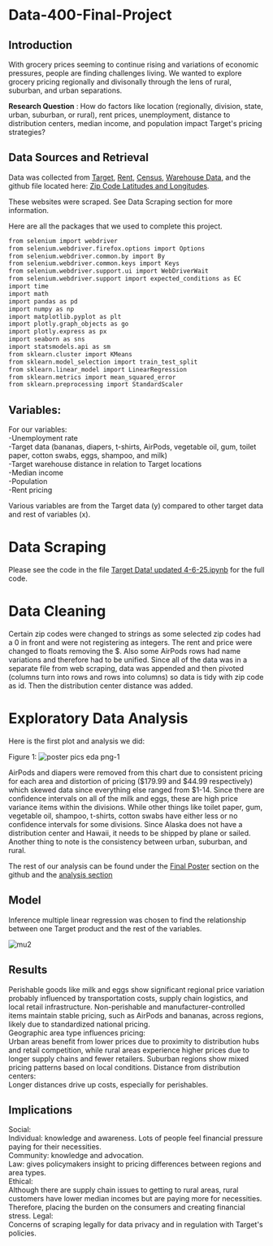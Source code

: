 # Data-400-Final-Project


## Introduction

With grocery prices seeming to continue rising and variations of economic pressures, people are finding challenges living. We wanted to explore grocery pricing regionally and divisonally through the lens of rural, suburban, and urban separations. 

**Research Question** : How do factors like location (regionally, division, state, urban, suburban, or rural), rent prices, unemployment, distance to distribution centers, median income, and population impact Target's pricing strategies? 


## Data Sources and Retrieval
Data was collected from [Target](https://target.com), [Rent](https://rentdata.org), [Census](https://census.gov), [Warehouse Data](https://warehouse.ninja/target-distribution-center-locations/), and the github file located here: [Zip Code Latitudes and Longitudes](https://gist.github.com/pramodpendyala/e5688b6a63d2983eac804bbaa1fd7cc0).


These websites were scraped. See Data Scraping section for more information. 


Here are all the packages that we used to complete this project. 
  ```sh
  from selenium import webdriver
  from selenium.webdriver.firefox.options import Options
  from selenium.webdriver.common.by import By
  from selenium.webdriver.common.keys import Keys
  from selenium.webdriver.support.ui import WebDriverWait
  from selenium.webdriver.support import expected_conditions as EC
  import time
  import math
  import pandas as pd
  import numpy as np
  import matplotlib.pyplot as plt
  import plotly.graph_objects as go
  import plotly.express as px
  import seaborn as sns
  import statsmodels.api as sm
  from sklearn.cluster import KMeans
  from sklearn.model_selection import train_test_split
  from sklearn.linear_model import LinearRegression
  from sklearn.metrics import mean_squared_error
  from sklearn.preprocessing import StandardScaler
  ```


## Variables: 
For our variables:  
-Unemployment rate  
-Target data (bananas, diapers, t-shirts, AirPods, vegetable oil, gum, toilet paper, cotton swabs, eggs, shampoo, and milk)  
-Target warehouse distance in relation to Target locations   
-Median income  
-Population  
-Rent pricing  

Various variables are from the Target data (y) compared to other target data and rest of variables (x). 


# Data Scraping
  Please see the code in the file [Target Data! updated 4-6-25.ipynb](https://github.com/oliviapetronio/Data-400-Final-Project/blob/main/Target%20Data!%20updated%204-6-25.ipynb) for the full code.

# Data Cleaning 
  Certain zip codes were changed to strings as some selected zip codes had a 0 in front and were not registering as integers. The rent and price were changed to floats removing the $. Also some AirPods rows had name variations and therefore had to be unified. Since all of the data was in a separate file from web scraping, data was appended and then pivoted (columns turn into rows and rows into columns) so data is tidy with zip code as id. Then the distribution center distance was added.

  
# Exploratory Data Analysis 
   Here is the first plot and analysis we did:

   Figure 1: 
 ![poster pics eda png-1](https://github.com/user-attachments/assets/7013ccc2-28a3-4721-9716-8bd5ac588986)

AirPods and diapers were removed from this chart due to consistent pricing for each area and distortion of pricing ($179.99 and $44.99 respectively) which skewed data since everything else ranged from $1-14. Since there are confidence intervals on all of the milk and eggs, these are high price variance items within the divisions. While other things like toilet paper, gum, vegetable oil, shampoo, t-shirts, cotton swabs have either less or no confidence intervals for some divisions. Since Alaska does not have a distribution center and Hawaii, it needs to be shipped by plane or sailed. Another thing to note is the consistency between urban, suburban, and rural.  

 
The rest of our analysis can be found under the [Final Poster](https://github.com/oliviapetronio/Data-400-Final-Project/blob/main/Final%20Poster.pdf) section on the github and the [analysis section]()

## Model
Inference multiple linear regression was chosen to find the relationship between one Target product and the rest of the variables. 


![mu2](https://github.com/user-attachments/assets/95172ab4-c539-4d92-a118-8ce0a562e001)

## Results

Perishable goods like milk and eggs show significant regional price variation probably influenced by transportation costs, supply chain logistics, and local retail infrastructure.
Non-perishable and manufacturer-controlled items maintain stable pricing, such as AirPods and bananas, across regions, likely due to standardized national pricing.  
Geographic area type influences pricing:  
Urban areas benefit from lower prices due to proximity to distribution hubs and retail competition, while rural areas experience higher prices due to longer supply chains and fewer retailers. Suburban regions show mixed pricing patterns based on local conditions.
Distance from distribution centers:    
Longer distances drive up costs, especially for perishables.


## Implications

Social:   
Individual: knowledge and awareness. Lots of people feel financial pressure paying for their necessities.  
Community: knowledge and advocation.  
Law: gives policymakers insight to pricing differences between regions and area types.  
Ethical:   
Although there are supply chain issues to getting to rural areas, rural customers have lower median incomes but are paying more for necessities. Therefore, placing the burden on the consumers  and creating financial stress.
Legal:  
Concerns of scraping legally for data privacy and in regulation with Target's policies.   








 
